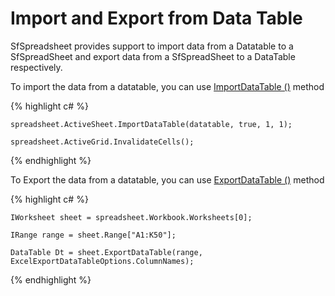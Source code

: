 # Import and Export from Data Table

SfSpreadsheet provides support to import data from a Datatable to a SfSpreadSheet and export data from a SfSpreadSheet to a DataTable respectively.

To import the data from a datatable, you can use [ImportDataTable ()](http://help.syncfusion.com/file-formats/xlsio/working-with-data#importing-data-to-worksheets) 
method

{% highlight c# %}

	spreadsheet.ActiveSheet.ImportDataTable(datatable, true, 1, 1);

	spreadsheet.ActiveGrid.InvalidateCells();

{% endhighlight %}

To Export the data from a datatable, you can use [ExportDataTable ()](http://help.syncfusion.com/file-formats/xlsio/working-with-data#exporting-from-worksheet-to-data-table)
method

{% highlight c# %}

	IWorksheet sheet = spreadsheet.Workbook.Worksheets[0];

	IRange range = sheet.Range["A1:K50"];

	DataTable Dt = sheet.ExportDataTable(range, ExcelExportDataTableOptions.ColumnNames);

{% endhighlight %}

